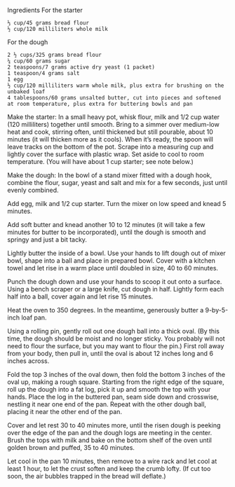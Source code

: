 Ingredients
For the starter

    ⅓ cup/45 grams bread flour
    ½ cup/120 milliliters whole milk

For the dough

    2 ½ cups/325 grams bread flour
    ¼ cup/60 grams sugar
    2 teaspoons/7 grams active dry yeast (1 packet)
    1 teaspoon/4 grams salt
    1 egg
    ½ cup/120 milliliters warm whole milk, plus extra for brushing on the unbaked loaf
    4 tablespoons/60 grams unsalted butter, cut into pieces and softened at room temperature, plus extra for buttering bowls and pan




Make the starter: In a small heavy pot, whisk flour, milk and 1/2 cup water (120 milliliters) together until smooth. Bring to a simmer over medium-low heat and cook, stirring often, until thickened but still pourable, about 10 minutes (it will thicken more as it cools). When it’s ready, the spoon will leave tracks on the bottom of the pot. Scrape into a measuring cup and lightly cover the surface with plastic wrap. Set aside to cool to room temperature. (You will have about 1 cup starter; see note below.)

Make the dough: In the bowl of a stand mixer fitted with a dough hook, combine the flour, sugar, yeast and salt and mix for a few seconds, just until evenly combined.

Add egg, milk and 1/2 cup starter. Turn the mixer on low speed and knead 5 minutes.

Add soft butter and knead another 10 to 12 minutes (it will take a few minutes for butter to be incorporated), until the dough is smooth and springy and just a bit tacky.


Lightly butter the inside of a bowl. Use your hands to lift dough out of mixer bowl, shape into a ball and place in prepared bowl. Cover with a kitchen towel and let rise in a warm place until doubled in size, 40 to 60 minutes.

Punch the dough down and use your hands to scoop it out onto a surface. Using a bench scraper or a large knife, cut dough in half. Lightly form each half into a ball, cover again and let rise 15 minutes.

Heat the oven to 350 degrees. In the meantime, generously butter a 9-by-5-inch loaf pan.

Using a rolling pin, gently roll out one dough ball into a thick oval. (By this time, the dough should be moist and no longer sticky. You probably will not need to flour the surface, but you may want to flour the pin.) First roll away from your body, then pull in, until the oval is about 12 inches long and 6 inches across.

Fold the top 3 inches of the oval down, then fold the bottom 3 inches of the oval up, making a rough square. Starting from the right edge of the square, roll up the dough into a fat log, pick it up and smooth the top with your hands. Place the log in the buttered pan, seam side down and crosswise, nestling it near one end of the pan. Repeat with the other dough ball, placing it near the other end of the pan.

Cover and let rest 30 to 40 minutes more, until the risen dough is peeking over the edge of the pan and the dough logs are meeting in the center. Brush the tops with milk and bake on the bottom shelf of the oven until golden brown and puffed, 35 to 40 minutes.

Let cool in the pan 10 minutes, then remove to a wire rack and let cool at least 1 hour, to let the crust soften and keep the crumb lofty. (If cut too soon, the air bubbles trapped in the bread will deflate.)
